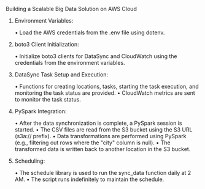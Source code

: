 Building a Scalable Big Data Solution on AWS Cloud

1. Environment Variables:

    • Load the AWS credentials from the .env file using dotenv.

2. boto3 Client Initialization:

    • Initialize boto3 clients for DataSync and CloudWatch using the credentials from the environment variables.

3. DataSync Task Setup and Execution:

    • Functions for creating locations, tasks, starting the task execution, and monitoring the task status are provided.
    • CloudWatch metrics are sent to monitor the task status.

3. PySpark Integration:

    • After the data synchronization is complete, a PySpark session is started. • The CSV files are read from the S3 bucket using the S3 URL (s3a:// prefix).
    • Data transformations are performed using PySpark (e.g., filtering out rows where the "city" column is null).
    • The transformed data is written back to another location in the S3 bucket.

5. Scheduling:

    • The schedule library is used to run the sync_data function daily at 2 AM. • The script runs indefinitely to maintain the schedule.
